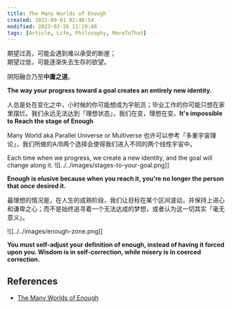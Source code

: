 ```yaml
---
title: The Many Worlds of Enough
created: 2022-09-01 02:40:54
modified: 2023-03-26 11:19:48
tags: [Article, Life, Philosophy, MoreToThat]
---
```


期望过高，可能会遇到难以承受的断崖；  
期望过低，可能逐渐失去生存的欲望。

阴阳融合乃至**中庸之道**。

**The way your progress toward a goal creates an entirely new identity.**

人总是处在变化之中，小时候的你可能想成为宇航员；毕业工作的你可能只想在家里摆烂。我们永远无法达到「理想状态」，我们在变，理想在变。**It's impossible to Reach the stage of Enough**

Many World aka Parallel Universe or Multiverse 也许可以参考「多重宇宙理论」，我们所做的A/B两个选择会使得我们进入不同的两个线性宇宙中。

Each time when we progress, we create a new identity, and the goal will change along it.
![[../../images/stages-to-your-goal.png]]

**Enough is elusive because when you reach it, you're no longer the person that once desired it.**

最理想的情况是，在人生的成熟阶段，我们让目标在某个区间波动，并保持上进心和谦卑之心；而不是始终追寻着一个无法达成的梦想，或者认为这一切其实「毫无意义」。

![[../../images/enough-zone.png]]

**You must self-adjust your definition of enough, instead of having it forced upon you. Wisdom is in self-correction, while misery is in coerced correction.**

## References

- [The Many Worlds of Enough](https://moretothat.com/the-many-worlds-of-enough/)
